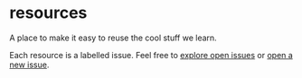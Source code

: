 # resources

A place to make it easy to reuse the cool stuff we learn.

Each resource is a labelled issue. Feel free to [explore open issues](https://github.com/2DegreesInvesting/resources/issues) or [open a new issue](https://github.com/2DegreesInvesting/resources/issues/new).
